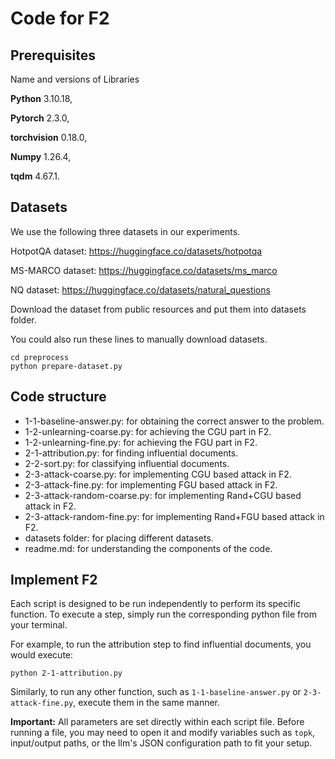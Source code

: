 # Code for F2

## Prerequisites

Name and versions of Libraries

**Python** 3.10.18,

**Pytorch** 2.3.0,

**torchvision** 0.18.0,

**Numpy** 1.26.4,

**tqdm** 4.67.1.


## Datasets

We use the following three datasets in our experiments.

HotpotQA dataset: https://huggingface.co/datasets/hotpotqa

MS-MARCO dataset: https://huggingface.co/datasets/ms_marco

NQ dataset: https://huggingface.co/datasets/natural_questions

Download the dataset from public resources and put them into datasets folder.

You could also run these lines to manually download datasets.

```
cd preprocess
python prepare-dataset.py
```

## Code structure

+ 1-1-baseline-answer.py: for obtaining the correct answer to the problem.
+ 1-2-unlearning-coarse.py: for achieving the CGU part in F2.
+ 1-2-unlearning-fine.py: for achieving the FGU part in F2.
+ 2-1-attribution.py: for finding influential documents.
+ 2-2-sort.py: for classifying influential documents.
+ 2-3-attack-coarse.py: for implementing CGU based attack in F2.
+ 2-3-attack-fine.py: for implementing FGU based attack in F2.
+ 2-3-attack-random-coarse.py: for implementing Rand+CGU based attack in F2. 
+ 2-3-attack-random-fine.py: for implementing Rand+FGU based attack in F2. 
+ datasets folder: for placing different datasets.
+ readme.md: for understanding the components of the code.

## Implement F2

Each script is designed to be run independently to perform its specific function. To execute a step, simply run the corresponding python file from your terminal.

For example, to run the attribution step to find influential documents, you would execute:

```
python 2-1-attribution.py
```

Similarly, to run any other function, such as `1-1-baseline-answer.py` or `2-3-attack-fine.py`, execute them in the same manner.

**Important:** All parameters are set directly within each script file. Before running a file, you may need to open it and modify variables such as `topk`, input/output paths, or the llm's JSON configuration path to fit your setup.

